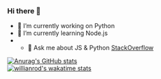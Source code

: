 ### Hi there 👋

<!--
**alifakoor/alifakoor** is a ✨ _special_ ✨ repository because its `README.md` (this file) appears on your GitHub profile.

Here are some ideas to get you started:

- 🔭 I’m currently working on ...
- 🌱 I’m currently learning ...
- 👯 I’m looking to collaborate on ...
- 🤔 I’m looking for help with ...
- 💬 Ask me about ...
- 📫 How to reach me: ...
- 😄 Pronouns: ...
- ⚡ Fun fact: ...
-->

- 🔭 I’m currently working on Python
- 🌱 I’m currently learning Node.js
- - 💬 Ask me about JS & Python [StackOverflow](https://stackoverflow.com/users/7333979/ali-fakoor)

[![Anurag's GitHub stats](https://github-readme-stats.vercel.app/api?username=alifakoor&show_icons=true&theme=dark)](https://github.com/alifakoor)
<br />
[![willianrod's wakatime stats](https://github-readme-stats.vercel.app/api/wakatime?username=alifakoor&show_icons=true&theme=dark)](https://wakatime.com/@alifakoor)
